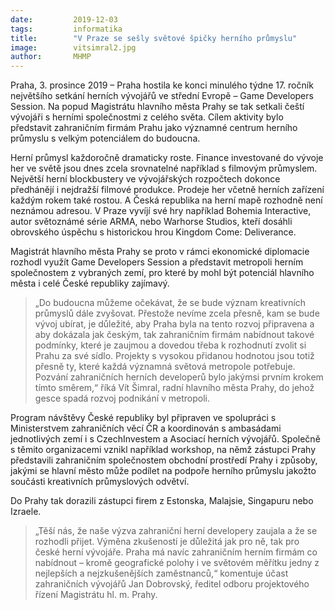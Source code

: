 ```yaml
---
date:         2019-12-03
tags:         informatika
title:        "V Praze se sešly světové špičky herního průmyslu"
image: 	      vitsimral2.jpg
author:       MHMP
---
```



Praha, 3. prosince 2019 – Praha hostila ke konci minulého týdne 17. ročník největšího setkání herních vývojářů ve střední Evropě – Game Developers Session. Na popud Magistrátu hlavního města Prahy se tak setkali čeští vývojáři s herními společnostmi z celého světa. Cílem aktivity bylo představit zahraničním firmám Prahu jako významné centrum herního průmyslu s velkým potenciálem do budoucna.

Herní průmysl každoročně dramaticky roste. Finance investované do vývoje her ve světě jsou dnes zcela srovnatelné například s filmovým průmyslem. Největší herní blockbustery ve vývojářských rozpočtech dokonce předhánějí i nejdražší filmové produkce. Prodeje her včetně herních zařízení každým rokem také rostou. A Česká republika na herní mapě rozhodně není neznámou adresou. V Praze vyvíjí své hry například Bohemia Interactive, autor světoznámé série ARMA, nebo Warhorse Studios, kteří dosáhli obrovského úspěchu s historickou hrou Kingdom Come: Deliverance.

Magistrát hlavního města Prahy se proto v rámci ekonomické diplomacie rozhodl využít Game Developers Session a představit metropoli herním společnostem z vybraných zemí, pro které by mohl být potenciál hlavního města i celé České republiky zajímavý.

> „Do budoucna můžeme očekávat, že se bude význam kreativních průmyslů dále zvyšovat. Přestože nevíme zcela přesně, kam se bude vývoj ubírat, je důležité, aby Praha byla na tento rozvoj připravena a aby dokázala jak českým, tak zahraničním firmám nabídnout takové podmínky, které je zaujmou a dovedou třeba k rozhodnutí zvolit si Prahu za své sídlo. Projekty s vysokou přidanou hodnotou jsou totiž přesně ty, které každá významná světová metropole potřebuje. Pozvání zahraničních herních developerů bylo jakýmsi prvním krokem tímto směrem,“ říká Vít Šimral, radní hlavního města Prahy, do jehož gesce spadá rozvoj podnikání v metropoli. 

Program návštěvy České republiky byl připraven ve spolupráci s Ministerstvem zahraničních věcí ČR a koordinován s ambasádami jednotlivých zemí i s CzechInvestem a Asociací herních vývojářů. Společně s těmito organizacemi vznikl například workshop, na němž zástupci Prahy představili zahraničním společnostem obchodní prostředí Prahy i způsoby, jakými se hlavní město může podílet na podpoře herního průmyslu jakožto součásti kreativních průmyslových odvětví.

Do Prahy tak dorazili zástupci firem z Estonska, Malajsie, Singapuru nebo Izraele. 

> „Těší nás, že naše výzva zahraniční herní developery zaujala a že se rozhodli přijet. Výměna zkušeností je důležitá jak pro ně, tak pro české herní vývojáře. Praha má navíc zahraničním herním firmám co nabídnout – kromě geografické polohy i ve světovém měřítku jedny z nejlepších a nejzkušenějších zaměstnanců,“ komentuje účast zahraničních vývojářů Jan Dobrovský, ředitel odboru projektového řízení Magistrátu hl. m. Prahy. 
